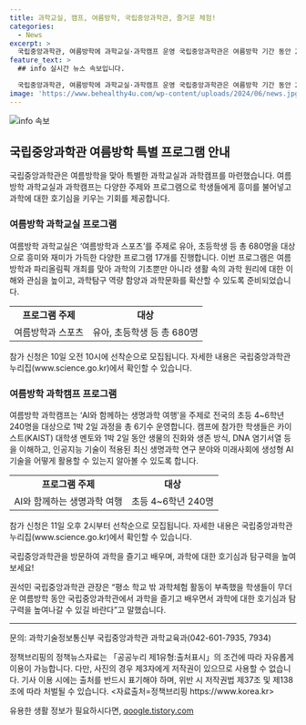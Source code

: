```yaml
---
title: 과학교실, 캠프, 여름방학, 국립중앙과학관, 즐거운 체험!
categories:
  - News
excerpt: >
  국립중앙과학관, 여름방학에 과학교실·과학캠프 운영 국립중앙과학관은 여름방학 기간 동안 25일부터 내달 14일까지 과학교실과 과학캠프를 운영한다. 테마는 여름방학과 스포츠로, 유아와 초등학생 등 680명을 대상으로 17가지 다양한 프로그램을 제공한다. 또한 AI와 생명과학을 주제로 한 과학캠프도 개최되며, 참가 신청은 선착순으로 모집된다. 국립중앙과학관은 이를 통해 과학에 대한 호기심과 탐구력을 높이고자 한다.
feature_text: >
  ## info 실시간 뉴스 속보입니다.

  국립중앙과학관, 여름방학에 과학교실·과학캠프 운영 국립중앙과학관은 여름방학 기간 동안 25일부터 내달 14일까지 과학교실과 과학캠프를 운영한다. 테마는 여름방학과 스포츠로, 유아와 초등학생 등 680명을 대상으로 17가지 다양한 프로그램을 제공한다. 또한 AI와 생명과학을 주제로 한 과학캠프도 개최되며, 참가 신청은 선착순으로 모집된다. 국립중앙과학관은 이를 통해 과학에 대한 호기심과 탐구력을 높이고자 한다.
image: 'https://www.behealthy4u.com/wp-content/uploads/2024/06/news.jpg'
---
```


<p><img src="https://www.behealthy4u.com/wp-content/uploads/2024/06/news.jpg" alt="info 속보" /></p>

<h2 data-ke-size="size26">국립중앙과학관 여름방학 특별 프로그램 안내</h2>

<p data-ke-size="size16">국립중앙과학관은 여름방학을 맞아 특별한 과학교실과 과학캠프를 마련했습니다. 여름방학 과학교실과 과학캠프는 다양한 주제와 프로그램으로 학생들에게 흥미를 불어넣고 과학에 대한 호기심을 키우는 기회를 제공합니다.</p>

<h3 data-ke-size="size24">여름방학 과학교실 프로그램</h3>

<p data-ke-size="size16">여름방학 과학교실은 ‘여름방학과 스포츠’를 주제로 유아, 초등학생 등 총 680명을 대상으로 흥미와 재미가 가득한 다양한 프로그램 17개를 진행합니다. 이번 프로그램은 여름방학과 파리올림픽 개최를 맞아 과학의 기초뿐만 아니라 생활 속의 과학 원리에 대한 이해와 관심을 높이고, 과학탐구 역량 함양과 과학문화를 확산할 수 있도록 준비되었습니다.</p>

<table>
    <tr>
        <td style="text-align: center; height: 17px;"><b>프로그램 주제</b></td>
        <td style="text-align: center; height: 17px;"><b>대상</b></td>
    </tr>
    <tr>
        <td style="text-align: center; height: 17px;">여름방학과 스포츠</td>
        <td style="text-align: center; height: 17px;">유아, 초등학생 등 총 680명</td>
    </tr>
</table>

<p data-ke-size="size16">참가 신청은 10일 오전 10시에 선착순으로 모집됩니다. 자세한 내용은 국립중앙과학관 누리집(www.science.go.kr)에서 확인할 수 있습니다.</p>

<h3 data-ke-size="size24">여름방학 과학캠프 프로그램</h3>

<p data-ke-size="size16">여름방학 과학캠프는 ‘AI와 함께하는 생명과학 여행’을 주제로 전국의 초등 4~6학년 240명을 대상으로 1박 2일 과정을 총 6기수 운영합니다. 캠프에 참가한 학생들은 카이스트(KAIST) 대학생 멘토와 1박 2일 동안 생물의 진화와 생존 방식, DNA 염기서열 등을 이해하고, 인공지능 기술이 적용된 최신 생명과학 연구 분야와 미래사회에 생성형 AI 기술을 어떻게 활용할 수 있는지 알아볼 수 있도록 합니다.</p>

<table>
    <tr>
        <td style="text-align: center; height: 17px;"><b>프로그램 주제</b></td>
        <td style="text-align: center; height: 17px;"><b>대상</b></td>
    </tr>
    <tr>
        <td style="text-align: center; height: 17px;">AI와 함께하는 생명과학 여행</td>
        <td style="text-align: center; height: 17px;">초등 4~6학년 240명</td>
    </tr>
</table>

<p data-ke-size="size16">참가 신청은 11일 오후 2시부터 선착순으로 모집됩니다. 자세한 내용은 국립중앙과학관 누리집(www.science.go.kr)에서 확인할 수 있습니다.</p>

<p data-ke-size="size16">국립중앙과학관을 방문하여 과학을 즐기고 배우며, 과학에 대한 호기심과 탐구력을 높여보세요!</p>

<p data-ke-size="size16">권석민 국립중앙과학관 관장은 “평소 학교 밖 과학체험 활동이 부족했을 학생들이 무더운 여름방학 동안 국립중앙과학관에서 과학을 즐기고 배우면서 과학에 대한 호기심과 탐구력을 높여나갈 수 있길 바란다”고 말했습니다.</p>

<hr>

<p data-ke-size="size16">문의: 과학기술정보통신부 국립중앙과학관 과학교육과(042-601-7935, 7934)</p>

<p data-ke-size="size16">정책브리핑의 정책뉴스자료는 「공공누리 제1유형:출처표시」의 조건에 따라 자유롭게 이용이 가능합니다. 다만, 사진의 경우 제3자에게 저작권이 있으므로 사용할 수 없습니다. 기사 이용 시에는 출처를 반드시 표기해야 하며, 위반 시 저작권법 제37조 및 제138조에 따라 처벌될 수 있습니다. <자료출처=정책브리핑 https://www.korea.kr></p>
유용한 생활 정보가 필요하시다면, <a href="https://qoogle.tistory.com" rel="dofollow">qoogle.tistory.com</a>


